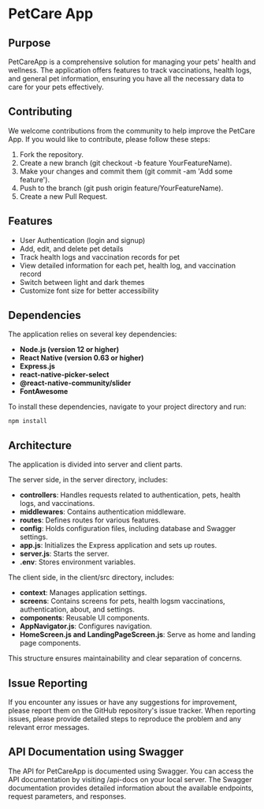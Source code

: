 # PetCare App

## Purpose

PetCareApp is a comprehensive solution for managing your pets' health and wellness. The application offers features to track vaccinations, health logs, and general pet information, ensuring you have all the necessary data to care for your pets effectively.

## Contributing

We welcome contributions from the community to help improve the PetCare App. If you would like to contribute, please follow these steps:

1. Fork the repository.
2. Create a new branch (git checkout -b feature YourFeatureName).
3. Make your changes and commit them (git commit -am 'Add some feature').
4. Push to the branch (git push origin feature/YourFeatureName).
5. Create a new Pull Request.

## Features

- User Authentication (login and signup)
- Add, edit, and delete pet details
- Track health logs and vaccination records for pet
- View detailed information for each pet, health log, and vaccination record
- Switch between light and dark themes
- Customize font size for better accessibility

## Dependencies

The application relies on several key dependencies:

- **Node.js (version 12 or higher)**
- **React Native (version 0.63 or higher)**
- **Express.js**
- **react-native-picker-select**
- **@react-native-community/slider**
- **FontAwesome**

To install these dependencies, navigate to your project directory and run:

```
npm install
```

## Architecture

The application is divided into server and client parts.

The server side, in the server directory, includes:

- **controllers**: Handles requests related to authentication, pets, health logs, and vaccinations.
- **middlewares**: Contains authentication middleware.
- **routes**: Defines routes for various features.
- **config**: Holds configuration files, including database and Swagger settings.
- **app.js**: Initializes the Express application and sets up routes.
- **server.js**: Starts the server.
- **.env**: Stores environment variables.

The client side, in the client/src directory, includes:

- **context**: Manages application settings.
- **screens**: Contains screens for pets, health logsm vaccinations, authentication, about, and settings.
- **components**: Reusable UI components.
- **AppNavigator.js**: Configures navigation.
- **HomeScreen.js and LandingPageScreen.js**: Serve as home and landing page components.

This structure ensures maintainability and clear separation of concerns.

## Issue Reporting

If you encounter any issues or have any suggestions for improvement, please report them on the GitHub repository's issue tracker. When reporting issues, please provide detailed steps to reproduce the problem and any relevant error messages.

## API Documentation using Swagger

The API for PetCareApp is documented using Swagger. You can access the API documentation by visiting /api-docs on your local server. The Swagger documentation provides detailed information about the available endpoints, request parameters, and responses.
